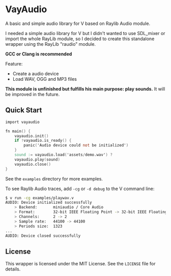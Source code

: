 # VayAudio

A basic and simple audio library for V based on Raylib Audio module.

I needed a simple audio library for V but I didn't wanted to use SDL_mixer or
import the whole RayLib module, so I decided to create this standalone
wrapper using the RayLib "raudio" module.

**GCC or Clang is recommended**

Feature:
- Create a audio device
- Load WAV, OGG and MP3 files

**This module is unfinished but fulfills his main purpose: play sounds.**
It will be improved in the future.

## Quick Start

```v
import vayaudio

fn main() {
    vayaudio.init()
    if !vayaudio.is_ready() {
        panic('Audio device could not be initialized')
    }
    sound := vayaudio.load('assets/demo.wav') ?
    vayaudio.play(sound)
    vayaudio.close()
}
```

See the `examples` directory for more examples.

To see Raylib Audio traces, add `-cg` or `-d debug` to the V command line:
```bash
$ v run -cg examples/playwav.v
AUDIO: Device initialized successfully
    > Backend:       miniaudio / Core Audio
    > Format:        32-bit IEEE Floating Point -> 32-bit IEEE Floating Point
    > Channels:      2 -> 2
    > Sample rate:   44100 -> 44100
    > Periods size:  1323
...
AUDIO: Device closed successfully
```

## License
This wrapper is licensed under the MIT License. See the `LICENSE` file for
details.
